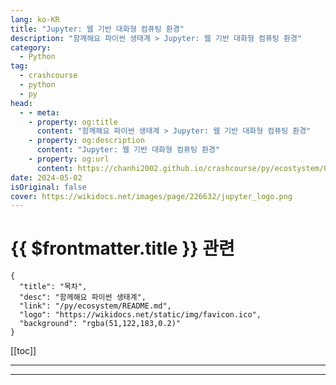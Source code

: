 ```yaml
---
lang: ko-KR
title: "Jupyter: 웹 기반 대화형 컴퓨팅 환경"
description: "함께해요 파이썬 생태계 > Jupyter: 웹 기반 대화형 컴퓨팅 환경"
category:
  - Python
tag: 
  - crashcourse
  - python
  - py
head:
  - - meta:
    - property: og:title
      content: "함께해요 파이썬 생태계 > Jupyter: 웹 기반 대화형 컴퓨팅 환경"
    - property: og:description
      content: "Jupyter: 웹 기반 대화형 컴퓨팅 환경"
    - property: og:url
      content: https://chanhi2002.github.io/crashcourse/py/ecostystem/03/jupyter.html
date: 2024-05-02
isOriginal: false
cover: https://wikidocs.net/images/page/226632/jupyter_logo.png
---
```


# {{ $frontmatter.title }} 관련

```component VPCard
{
  "title": "목차",
  "desc": "함께해요 파이썬 생태계",
  "link": "/py/ecosystem/README.md",
  "logo": "https://wikidocs.net/static/img/favicon.ico",
  "background": "rgba(51,122,183,0.2)"
}
```

[[toc]]

---

<SiteInfo
  name="Jupyter: 웹 기반 대화형 컴퓨팅 환경 | WikiDocs"
  desc="함께해요 파이썬 생태계"
  url="https://wikidocs.net/226632"
  logo="https://wikidocs.net/static/img/favicon.ico"
  preview="https://wikidocs.net/images/page/226632/jupyter_logo.png"/>

<!-- TODO: 작성 -->

---

<TagLinks />